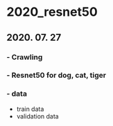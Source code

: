 # 2020_resnet50


## 2020. 07. 27


### - Crawling []()


### - Resnet50 for dog, cat, tiger []()


### - data
* train data []()
* validation data []()
